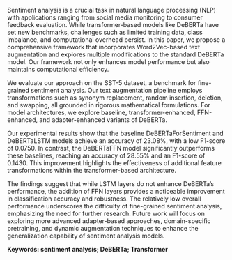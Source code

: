 Sentiment analysis is a crucial task in natural language processing (NLP) with applications ranging from social media monitoring to consumer feedback evaluation. While transformer-based models like DeBERTa have set new benchmarks, challenges such as limited training data, class imbalance, and computational overhead persist. In this paper, we propose a comprehensive framework that incorporates Word2Vec-based text augmentation and explores multiple modifications to the standard DeBERTa model. Our framework not only enhances model performance but also maintains computational efficiency.

We evaluate our approach on the SST-5 dataset, a benchmark for fine-grained sentiment analysis. Our text augmentation pipeline employs transformations such as synonym replacement, random insertion, deletion, and swapping, all grounded in rigorous mathematical formulations. For model architectures, we explore baseline, transformer-enhanced, FFN-enhanced, and adapter-enhanced variants of DeBERTa.

Our experimental results show that the baseline DeBERTaForSentiment and DeBERTaLSTM models achieve an accuracy of 23.08\%, with a low F1-score of 0.0750. In contrast, the DeBERTaFFN model significantly outperforms these baselines, reaching an accuracy of 28.55\% and an F1-score of 0.1430. This improvement highlights the effectiveness of additional feature transformations within the transformer-based architecture.

The findings suggest that while LSTM layers do not enhance DeBERTa’s performance, the addition of FFN layers provides a noticeable improvement in classification accuracy and robustness. The relatively low overall performance underscores the difficulty of fine-grained sentiment analysis, emphasizing the need for further research. Future work will focus on exploring more advanced adapter-based approaches, domain-specific pretraining, and dynamic augmentation techniques to enhance the generalization capability of sentiment analysis models.


**Keywords: sentiment analysis; DeBERTa; Transformer**
